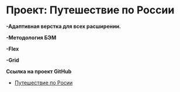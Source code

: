 # Проект: Путешествие по России

**-Адаптивная верстка для всех расширении.**

**-Методология БЭМ**

**-Flex**

**-Grid**

**Ссылка на проект GitHub**

* [Путешествие по Росии]( https://derezaivan.github.io/russian-travel/)
